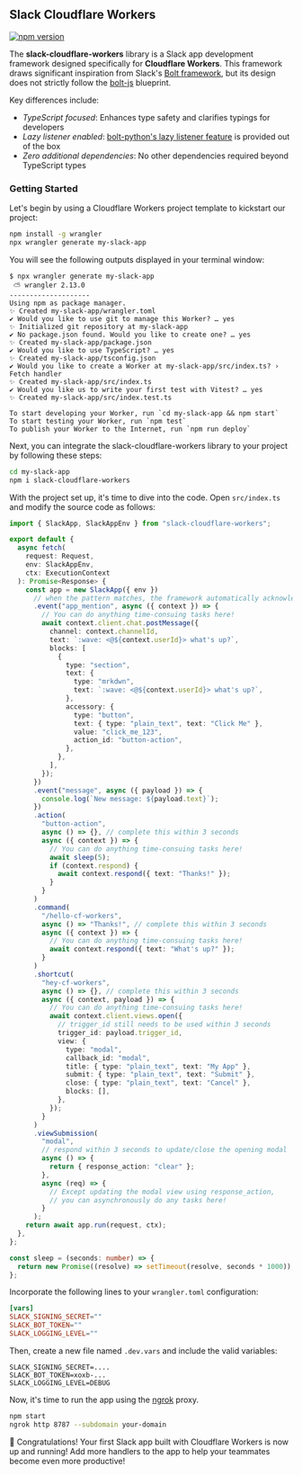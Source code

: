 ## Slack Cloudflare Workers

[![npm version](https://badge.fury.io/js/slack-cloudflare-workers.svg)](https://badge.fury.io/js/slack-cloudflare-workers) 

The **slack-cloudflare-workers** library is a Slack app development framework designed specifically for **Cloudflare Workers**. This framework draws significant inspiration from Slack's [Bolt framework](https://api.slack.com/tools/bolt), but its design does not strictly follow the [bolt-js](https://github.com/slackapi/bolt-js) blueprint.

Key differences include:

* _TypeScript focused_: Enhances type safety and clarifies typings for developers
* _Lazy listener enabled_: [bolt-python's lazy listener feature](https://slack.dev/bolt-python/concepts#lazy-listeners) is provided out of the box
* _Zero additional dependencies_: No other dependencies required beyond TypeScript types

### Getting Started

Let's begin by using a Cloudflare Workers project template to kickstart our project:

```bash
npm install -g wrangler
npx wrangler generate my-slack-app
```

You will see the following outputs displayed in your terminal window:

```
$ npx wrangler generate my-slack-app
 ⛅️ wrangler 2.13.0
--------------------
Using npm as package manager.
✨ Created my-slack-app/wrangler.toml
✔ Would you like to use git to manage this Worker? … yes
✨ Initialized git repository at my-slack-app
✔ No package.json found. Would you like to create one? … yes
✨ Created my-slack-app/package.json
✔ Would you like to use TypeScript? … yes
✨ Created my-slack-app/tsconfig.json
✔ Would you like to create a Worker at my-slack-app/src/index.ts? › Fetch handler
✨ Created my-slack-app/src/index.ts
✔ Would you like us to write your first test with Vitest? … yes
✨ Created my-slack-app/src/index.test.ts

To start developing your Worker, run `cd my-slack-app && npm start`
To start testing your Worker, run `npm test`
To publish your Worker to the Internet, run `npm run deploy`
```

Next, you can integrate the slack-cloudflare-workers library to your project by following these steps:

```bash
cd my-slack-app
npm i slack-cloudflare-workers
```

With the project set up, it's time to dive into the code. Open `src/index.ts` and modify the source code as follows:

```typescript
import { SlackApp, SlackAppEnv } from "slack-cloudflare-workers";

export default {
  async fetch(
    request: Request,
    env: SlackAppEnv,
    ctx: ExecutionContext
  ): Promise<Response> {
    const app = new SlackApp({ env })
      // when the pattern matches, the framework automatically acknowledges the request
      .event("app_mention", async ({ context }) => {
        // You can do anything time-consuing tasks here!
        await context.client.chat.postMessage({
          channel: context.channelId,
          text: `:wave: <@${context.userId}> what's up?`,
          blocks: [
            {
              type: "section",
              text: {
                type: "mrkdwn",
                text: `:wave: <@${context.userId}> what's up?`,
              },
              accessory: {
                type: "button",
                text: { type: "plain_text", text: "Click Me" },
                value: "click_me_123",
                action_id: "button-action",
              },
            },
          ],
        });
      })
      .event("message", async ({ payload }) => {
        console.log(`New message: ${payload.text}`);
      })
      .action(
        "button-action",
        async () => {}, // complete this within 3 seconds
        async ({ context }) => {
          // You can do anything time-consuing tasks here!
          await sleep(5);
          if (context.respond) {
            await context.respond({ text: "Thanks!" });
          }
        }
      )
      .command(
        "/hello-cf-workers",
        async () => "Thanks!", // complete this within 3 seconds
        async ({ context }) => {
          // You can do anything time-consuing tasks here!
          await context.respond({ text: "What's up?" });
        }
      )
      .shortcut(
        "hey-cf-workers",
        async () => {}, // complete this within 3 seconds
        async ({ context, payload }) => {
          // You can do anything time-consuing tasks here!
          await context.client.views.open({
            // trigger_id still needs to be used within 3 seconds
            trigger_id: payload.trigger_id,
            view: {
              type: "modal",
              callback_id: "modal",
              title: { type: "plain_text", text: "My App" },
              submit: { type: "plain_text", text: "Submit" },
              close: { type: "plain_text", text: "Cancel" },
              blocks: [],
            },
          });
        }
      )
      .viewSubmission(
        "modal",
        // respond within 3 seconds to update/close the opening modal
        async () => {
          return { response_action: "clear" };
        },
        async (req) => {
          // Except updating the modal view using response_action,
          // you can asynchronously do any tasks here!
        }
      );
    return await app.run(request, ctx);
  },
};

const sleep = (seconds: number) => {
  return new Promise((resolve) => setTimeout(resolve, seconds * 1000));
};
```

Incorporate the following lines to your `wrangler.toml` configuration:

```toml
[vars]
SLACK_SIGNING_SECRET=""
SLACK_BOT_TOKEN=""
SLACK_LOGGING_LEVEL=""
```

Then, create a new file named `.dev.vars` and include the valid variables:

```
SLACK_SIGNING_SECRET=....
SLACK_BOT_TOKEN=xoxb-...
SLACK_LOGGING_LEVEL=DEBUG
```

Now, it's time to run the app using the [ngrok](https://ngrok.com/) proxy.

```bash
npm start
ngrok http 8787 --subdomain your-domain
```

:tada: Congratulations! Your first Slack app built with Cloudflare Workers is now up and running! Add more handlers to the app to help your teammates become even more productive! 